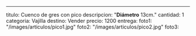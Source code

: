 ---
titulo: Cuenco de gres con pico
descripcion: "**Diámetro** 13cm."
cantidad: 1
categoria: Vajilla
destino: Vender
precio: 1200
entrega: 
foto1: "/images/articulos/pico1.jpg"
foto2: "/images/articulos/pico2.jpg"
foto3: 
